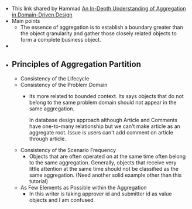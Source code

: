 - This link shared by Hammad [An In-Depth Understanding of Aggregation in Domain-Driven Design](https://www.alibabacloud.com/blog/an-in-depth-understanding-of-aggregation-in-domain-driven-design_598034)
- Main points
	- The essence of aggregation is to establish a boundary greater than the object granularity and gather those closely related objects to form a complete business object.
-
- ## Principles of Aggregation Partition
	- Consistency of the Lifecycle
	- Consistency of the Problem Domain
		- Its more related to bounded context. Its says objects that do not belong to the same problem domain should not appear in the same aggregation. 
		  
		  In database design approach although Article and Comments have one-to-many relationship but we can't make article as an aggregate root. Issue is users can't add comment on article through article.
	- Consistency of the Scenario Frequency
		- Objects that are often operated on at the same time often belong to the same aggregation. Generally, objects that receive very little attention at the same time should not be classified as the same aggregation. (Need another solid example other than this tutorial)
	- As Few Elements as Possible within the Aggregation
		- In this writer is taking approver id and submitter id as value objects and I am confused.